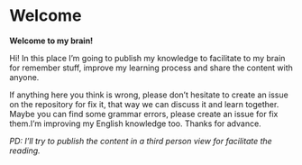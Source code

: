 # Welcome

**Welcome to my brain!**

Hi! In this place I’m going to publish my knowledge to facilitate to my brain for remember stuff, improve my learning process and share the content with anyone.

If anything here you think is wrong, please don’t hesitate to create an issue on the repository for fix it, that way we can discuss it and learn together. Maybe you can find some grammar errors, please create an issue for fix them.I’m improving my English knowledge too. Thanks for advance.

_PD: I’ll try to publish the content in a third person view for facilitate the reading._

